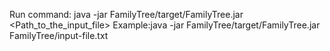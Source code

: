 Run command: java -jar FamilyTree/target/FamilyTree.jar <Path_to_the_input_file>
Example:java -jar FamilyTree/target/FamilyTree.jar FamilyTree/input-file.txt